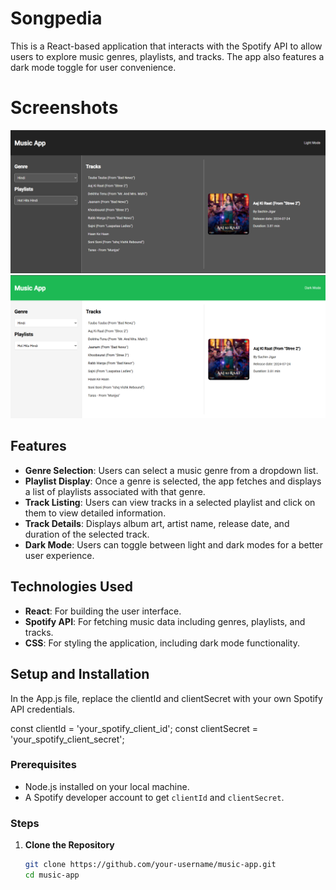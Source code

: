 # Songpedia

This is a React-based application that interacts with the Spotify API to allow users to explore music genres, playlists, and tracks. The app also features a dark mode toggle for user convenience.

# Screenshots
![alt text](<Screenshot 2024-09-01 202000.png>) 
![alt text](<Screenshot 2024-09-01 201935.png>)
## Features

- **Genre Selection**: Users can select a music genre from a dropdown list.
- **Playlist Display**: Once a genre is selected, the app fetches and displays a list of playlists associated with that genre.
- **Track Listing**: Users can view tracks in a selected playlist and click on them to view detailed information.
- **Track Details**: Displays album art, artist name, release date, and duration of the selected track.
- **Dark Mode**: Users can toggle between light and dark modes for a better user experience.

## Technologies Used

- **React**: For building the user interface.
- **Spotify API**: For fetching music data including genres, playlists, and tracks.
- **CSS**: For styling the application, including dark mode functionality.

## Setup and Installation
In the App.js file, replace the clientId and clientSecret with your own Spotify API credentials.

const clientId = 'your_spotify_client_id';
const clientSecret = 'your_spotify_client_secret';


### Prerequisites

- Node.js installed on your local machine.
- A Spotify developer account to get `clientId` and `clientSecret`.

### Steps

1. **Clone the Repository**

   ```bash
   git clone https://github.com/your-username/music-app.git
   cd music-app
